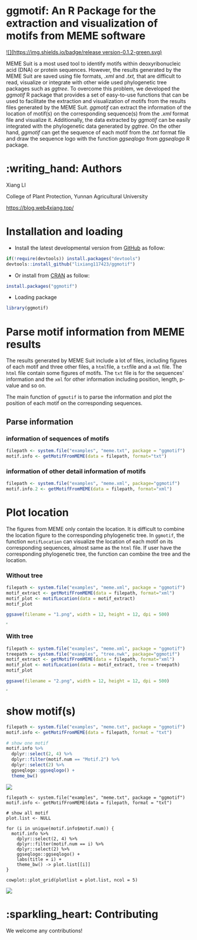 # ggmotif: An R Package for the extraction and visualization of motifs from MEME software

[![](https://img.shields.io/badge/release version-0.1.2-green.svg)](https://cran.r-project.org/web/packages/ggmotif/index.html)

MEME Suit is a most used tool to identify motifs within deoxyribonucleic acid (DNA) or protein sequences. However, the results generated by the MEME Suit are saved using file formats, *.xml* and *.txt,* that are difficult to read, visualize or integrate with other wide used phylogenetic tree packages such as *ggtree*. To overcome this problem, we developed the *ggmotif* R package that provides a set of easy-to-use functions that can be used to facilitate the extraction and visualization of motifs from the results files generated by the MEME Suit. *ggmotif* can extract the information of the location of motif(s) on the corresponding sequence(s) from the *.xml* format file and visualize it. Additionally, the data extracted by *ggmotif* can be easily integrated with the phylogenetic data generated by *ggtree*. On the other hand, *ggmotif* can get the sequence of each motif from the *.txt* format file and draw the sequence logo with the function *ggseqlogo* from *ggseqlogo* R package. 

# :writing\_hand: Authors

Xiang LI

College of Plant Protection, Yunnan Agricultural University

<a href="https://blog.web4xiang.top/" class="uri">https://blog.web4xiang.top/</a>

# Installation and loading

- Install the latest developmental version from [GitHub](https://github.com/lixiang117423/ggmotif) as follow:

```R
if(!require(devtools)) install.packages("devtools")
devtools::install_github("lixiang117423/ggmotif")
```

- Or install from [CRAN](https://cran.r-project.org/web/packages/ggmotif/index.html) as follow:

```R
install.packages("ggmotif")
```

- Loading package

```R
library(ggmotif)
```

# Parse motif information from MEME results

The results generated by MEME Suit include a lot of files, including figures of each motif and three other files, a `html`file, a `txt`file and a `xml` file. The `html` file contain some figures of motifs. The `txt` file is for the sequences' information and the `xml` for  other information including position, length, p-value and so on.

The main function of `ggmotif` is to parse the information and plot the position of each motif on the corresponding sequences.

## Parse information

### information of sequences of motifs

```R
filepath <- system.file("examples", "meme.txt", package = "ggmotif")
motif.info <- getMotifFromMEME(data = filepath, format="txt")
```

### information of other detail information of motifs

```R
filepath <- system.file("examples", "meme.xml", package="ggmotif")
motif.info.2 <- getMotifFromMEME(data = filepath, format="xml")
```

# Plot location

The figures from MEME only contain the location. It is difficult to combine the location figure to the corresponding phylogenetic tree. In `ggmotif`, the function `motifLocation`  can visualize the location of each motif on its corresponding sequences, almost same as the `html` file. If user have the corresponding phylogenetic tree,  the function can combine the tree and the location.

### Without tree

```R
filepath <- system.file("examples", "meme.xml", package = "ggmotif")
motif_extract <- getMotifFromMEME(data = filepath, format="xml")
motif_plot <- motifLocation(data = motif_extract)
motif_plot

ggsave(filename = "1.png", width = 12, height = 12, dpi = 500)
```

<img src="https://xiang-1257290193.cos.ap-guangzhou.myqcloud.com/Typora/202206151543433.png" style="zoom: 25%;" />

### With tree

```R
filepath <- system.file("examples", "meme.xml", package = "ggmotif")
treepath <- system.file("examples", "tree.nwk", package="ggmotif")
motif_extract <- getMotifFromMEME(data = filepath, format="xml")
motif_plot <- motifLocation(data = motif_extract, tree = treepath)
motif_plot

ggsave(filename = "2.png", width = 12, height = 12, dpi = 500)
```

<img src="https://xiang-1257290193.cos.ap-guangzhou.myqcloud.com/Typora/202206151545834.png" style="zoom:25%;" />

# show motif(s)

```R
filepath <- system.file("examples", "meme.txt", package = "ggmotif")
motif.info <- getMotifFromMEME(data = filepath, format = "txt")

# show one motif
motif.info %>%
  dplyr::select(2, 4) %>%
  dplyr::filter(motif.num == "Motif.2") %>%
  dplyr::select(2) %>%
  ggseqlogo::ggseqlogo() +
  theme_bw()
```

![](https://xiang-1257290193.cos.ap-guangzhou.myqcloud.com/Typora/202206151636699.png)

```
filepath <- system.file("examples", "meme.txt", package = "ggmotif")
motif.info <- getMotifFromMEME(data = filepath, format = "txt")

# show all motif
plot.list <- NULL

for (i in unique(motif.info$motif.num)) {
  motif.info %>%
    dplyr::select(2, 4) %>%
    dplyr::filter(motif.num == i) %>%
    dplyr::select(2) %>%
    ggseqlogo::ggseqlogo() +
    labs(title = i) +
    theme_bw() -> plot.list[[i]]
}

cowplot::plot_grid(plotlist = plot.list, ncol = 5)
```

![](https://xiang-1257290193.cos.ap-guangzhou.myqcloud.com/Typora/202206151637401.png)

# :sparkling\_heart: Contributing

We welcome any contributions! 
